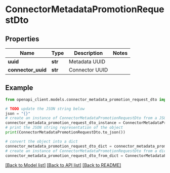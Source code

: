 # ConnectorMetadataPromotionRequestDto


## Properties

Name | Type | Description | Notes
------------ | ------------- | ------------- | -------------
**uuid** | **str** | Metadata UUID | 
**connector_uuid** | **str** | Connector UUID | 

## Example

```python
from openapi_client.models.connector_metadata_promotion_request_dto import ConnectorMetadataPromotionRequestDto

# TODO update the JSON string below
json = "{}"
# create an instance of ConnectorMetadataPromotionRequestDto from a JSON string
connector_metadata_promotion_request_dto_instance = ConnectorMetadataPromotionRequestDto.from_json(json)
# print the JSON string representation of the object
print(ConnectorMetadataPromotionRequestDto.to_json())

# convert the object into a dict
connector_metadata_promotion_request_dto_dict = connector_metadata_promotion_request_dto_instance.to_dict()
# create an instance of ConnectorMetadataPromotionRequestDto from a dict
connector_metadata_promotion_request_dto_from_dict = ConnectorMetadataPromotionRequestDto.from_dict(connector_metadata_promotion_request_dto_dict)
```
[[Back to Model list]](../README.md#documentation-for-models) [[Back to API list]](../README.md#documentation-for-api-endpoints) [[Back to README]](../README.md)


